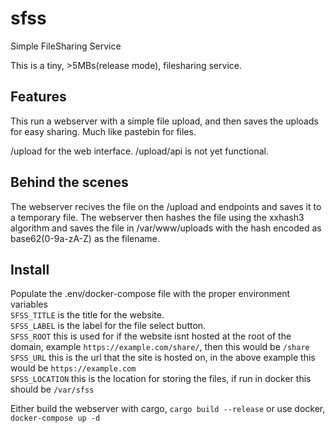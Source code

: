 # sfss
Simple FileSharing Service

This is a tiny, >5MBs(release mode), filesharing service.

## Features
This run a webserver with a simple file upload, and then saves the uploads for easy sharing. Much like pastebin for files.

/upload for the web interface.
/upload/api is not yet functional.

## Behind the scenes
The webserver recives the file on the /upload and endpoints and saves it to a temporary file.
The webserver then hashes the file using the xxhash3 algorithm and saves the file in /var/www/uploads with the hash encoded as base62(0-9a-zA-Z) as the filename.

## Install
Populate the .env/docker-compose file with the proper environment variables  
`SFSS_TITLE` is the title for the website.  
`SFSS_LABEL` is the label for the file select button.  
`SFSS_ROOT` this is used for if the website isnt hosted at the root of the domain, example `https://example.com/share/`, then this would be `/share`  
`SFSS_URL` this is the url that the site is hosted on, in the above example this would be `https://example.com`  
`SFSS_LOCATION` this is the location for storing the files, if run in docker this should be `/var/sfss`  

Either build the webserver with cargo, `cargo build --release` or use docker, `docker-compose up -d`